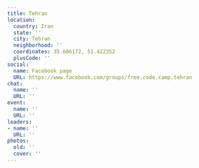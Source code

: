 ```yaml
---
title: Tehran
location:
  country: Iran
  state: ''
  city: Tehran
  neighborhood: ''
  coordinates: 35.686172, 51.422352
  plusCode: ''
social:
  name: Facebook page
  URL: https://www.facebook.com/groups/free.code.camp.tehran
chat:
  name: ''
  URL: ''
event:
  name: ''
  URL: ''
leaders:
- name: ''
  URL: ''
photos:
  old: ''
  cover: ''
---
```

